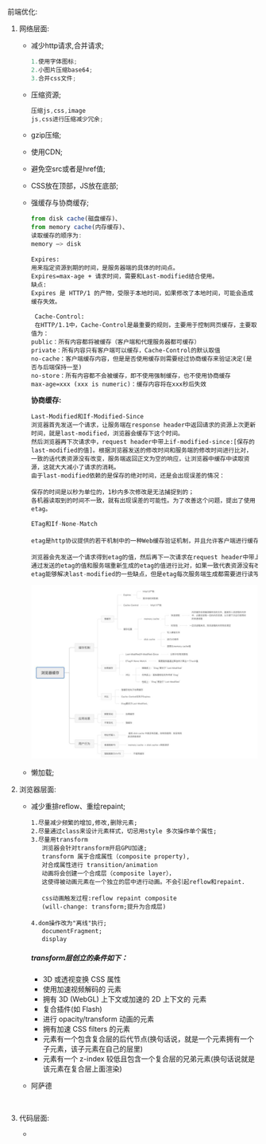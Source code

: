 前端优化:

 1.    网络层面:

       - 减少http请求,合并请求;

         ```js
         1.使用字体图标;
         2.小图片压缩base64;
         3.合并css文件;
         ```

       - 压缩资源;

         ```js
         压缩js,css,image
         js,css进行压缩减少冗余;
         
         ```

       - gzip压缩;

       - 使用CDN;

       - 避免空src或者是href值;

       - CSS放在顶部，JS放在底部;

       - 强缓存与协商缓存;

         ```js
         from disk cache(磁盘缓存)、
         from memory cache(内存缓存)、
         读取缓存的顺序为:
         memory –> disk
         
         ```

         ```
         Expires:
         用来指定资源到期的时间，是服务器端的具体的时间点。
         Expires=max-age + 请求时间，需要和Last-modified结合使用。
         缺点:
         Expires 是 HTTP/1 的产物，受限于本地时间，如果修改了本地时间，可能会造成缓存失效。
         ```

         ```
          Cache-Control:
          在HTTP/1.1中，Cache-Control是最重要的规则，主要用于控制网页缓存，主要取值为：
         public：所有内容都将被缓存（客户端和代理服务器都可缓存）
         private：所有内容只有客户端可以缓存，Cache-Control的默认取值
         no-cache：客户端缓存内容，但是是否使用缓存则需要经过协商缓存来验证决定(是否与后端保持一至)
         no-store：所有内容都不会被缓存，即不使用强制缓存，也不使用协商缓存
         max-age=xxx (xxx is numeric)：缓存内容将在xxx秒后失效
         ```

         **协商缓存:**

         ```
         Last-Modified和If-Modified-Since
         浏览器首先发送一个请求，让服务端在response header中返回请求的资源上次更新时间，就是last-modified，浏览器会缓存下这个时间。
         然后浏览器再下次请求中，request header中带上if-modified-since:[保存的last-modified的值]。根据浏览器发送的修改时间和服务端的修改时间进行比对，一致的话代表资源没有改变，服务端返回正文为空的响应，让浏览器中缓存中读取资源，这就大大减小了请求的消耗。
         由于last-modified依赖的是保存的绝对时间，还是会出现误差的情况：
         
         保存的时间是以秒为单位的，1秒内多次修改是无法捕捉到的；
         各机器读取到的时间不一致，就有出现误差的可能性。为了改善这个问题，提出了使用etag。
         ```

         ```js
         ETag和If-None-Match
         
         etag是http协议提供的若干机制中的一种Web缓存验证机制，并且允许客户端进行缓存协商。生成etag常用的方法包括对资源内容使用抗碰撞散列函数，使用最近修改的时间戳的哈希值，甚至只是一个版本号。 和last-modified一样.
         
         浏览器会先发送一个请求得到etag的值，然后再下一次请求在request header中带上if-none-match:[保存的etag的值]。
         通过发送的etag的值和服务端重新生成的etag的值进行比对，如果一致代表资源没有改变，服务端返回正文为空的响应，告诉浏览器从缓存中读取资源。
         etag能够解决last-modified的一些缺点，但是etag每次服务端生成都需要进行读写操作，而last-modified只需要读取操作，从这方面来看，etag的消耗是更大的。
         ```

         ![img](%E5%89%8D%E7%AB%AF%E4%BC%98%E5%8C%96.assets/89dbabaf7645420484af0d21b7c56905.jpeg)

       - 懒加载;

 2.    浏览器层面:

       - 减少重排reflow、重绘repaint;

         ```
         1.尽量减少频繁的增加,修改,删除元素;
         2.尽量通过class来设计元素样式，切忌用style 多次操作单个属性;
         3.尽量用transform
         	浏览器会针对transform开启GPU加速;
         	transform 属于合成属性（composite property),
         	对合成属性进行 transition/animation 
         	动画将会创建一个合成层（composite layer），
         	这使得被动画元素在一个独立的层中进行动画。不会引起reflow和repaint.
         	
         	css动画触发过程:reflow repaint composite
         	(will-change: transform;提升为合成层)
         	
         4.dom操作改为"离线"执行;
         	documentFragment;
         	display
         ```

         ##### transform层创立的条件如下：

         - 3D 或透视变换 CSS 属性
         - 使用加速视频解码的 元素
         - 拥有 3D (WebGL) 上下文或加速的 2D 上下文的 元素
         - 复合插件(如 Flash)
         - 进行 opacity/transform 动画的元素
         - 拥有加速 CSS filters 的元素
         - 元素有一个包含复合层的后代节点(换句话说，就是一个元素拥有一个子元素，该子元素在自己的层里)
         - 元素有一个 z-index 较低且包含一个复合层的兄弟元素(换句话说就是该元素在复合层上面渲染)

       - 阿萨德

       ​		

 3.    代码层面:

       - 